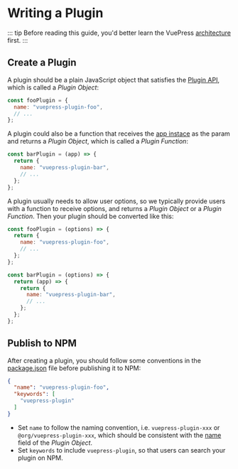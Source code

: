 # Writing a Plugin

::: tip
Before reading this guide, you'd better learn the VuePress [architecture](./architecture.md) first.
:::

## Create a Plugin

A plugin should be a plain JavaScript object that satisfies the [Plugin API](../reference/plugin-api.md), which is called a *Plugin Object*:

```js
const fooPlugin = {
  name: "vuepress-plugin-foo",
  // ...
};
```

A plugin could also be a function that receives the [app instace](../reference/node-api.md#app) as the param and returns a *Plugin Object*, which is called a *Plugin Function*:

```js
const barPlugin = (app) => {
  return {
    name: "vuepress-plugin-bar",
    // ...
  };
};
```

A plugin usually needs to allow user options, so we typically provide users with a function to receive options, and returns a *Plugin Object* or a *Plugin Function*. Then your plugin should be converted like this:

```js
const fooPlugin = (options) => {
  return {
    name: "vuepress-plugin-foo",
    // ...
  };
};

const barPlugin = (options) => {
  return (app) => {
    return {
      name: "vuepress-plugin-bar",
      // ...
    };
  };
};
```

## Publish to NPM

After creating a plugin, you should follow some conventions in the [package.json](https://docs.npmjs.com/cli/v8/configuring-npm/package-json) file before publishing it to NPM:

```json
{
  "name": "vuepress-plugin-foo",
  "keywords": [
    "vuepress-plugin"
  ]
}
```

- Set `name` to follow the naming convention, i.e. `vuepress-plugin-xxx` or `@org/vuepress-plugin-xxx`, which should be consistent with the [name](../reference/plugin-api.md#name) field of the *Plugin Object*.
- Set `keywords` to include `vuepress-plugin`, so that users can search your plugin on NPM.